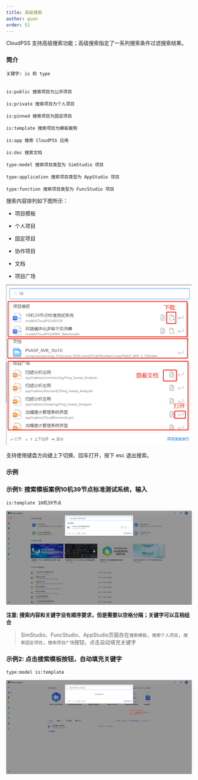 ```yaml
---
title: 高级搜索
author: guan
order: 51
---
```


CloudPSS 支持高级搜索功能；高级搜索指定了一系列搜索条件过滤搜索结果。

### 简介

```
关键字: is 和 type


is:public 搜索项目为公开项目
 
is:private 搜索项目为个人项目

is:pinned 搜索项目为固定项目

is:template 搜索项目为模板案例

is:app 搜索 CloudPSS 应用

is:doc 搜索文档

type:model 搜索项目类型为 SimStudio 项目

type:application 搜索项目类型为 AppStudio 项目

type:function 搜索项目类型为 FuncStudio 项目

```

搜索内容排列如下图所示：

+ 项目模板

+ 个人项目

+ 固定项目

+ 协作项目

+ 文档

+ 项目广场


![搜索内容](./搜索内容.png "搜索内容")

支持使用键盘方向键上下切换、回车打开，按下 esc 退出搜索。

### 示例

### 示例1: 搜索模板案例10机39节点标准测试系统，输入
```text
is:template 10机39节点
```

![搜索10机39节点标准测试系统](./搜索10机39节点标准测试系统.png "搜索10机39节点标准测试系统")


**注意: 搜索内容和关键字没有顺序要求，但是需要以空格分隔；关键字可以互相组合**


> SimStudio、FuncStudio、AppStudio页面存在`搜索模板`，`搜索个人项目`，`搜索固定项目`，`搜索项目广场`按钮，点击自动填充关键字


### 示例2: 点击搜索模板按钮，自动填充关键字
```text
type:model is:template
```

![搜索模板项目](./搜索模板项目.png "搜索模板项目")

<!-- ### 快捷操作

键盘输入 `Ctrl + Shift + F`，打开搜索框界面 -->